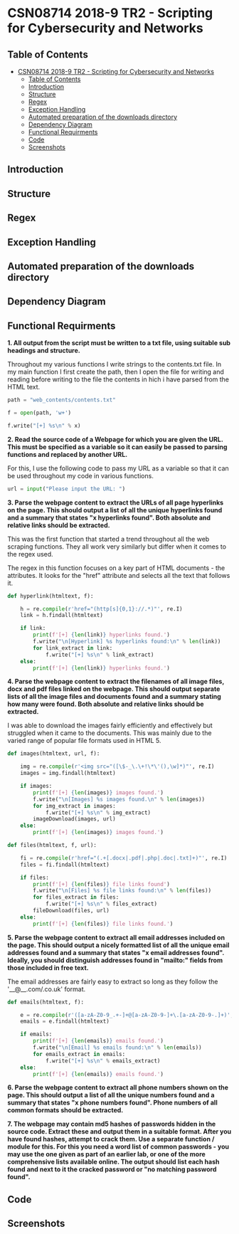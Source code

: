 # CSN08714 2018-9 TR2 - Scripting for Cybersecurity and Networks
## Table of Contents

- [CSN08714 2018-9 TR2 - Scripting for Cybersecurity and Networks](#csn08714-2018-9-tr2---scripting-for-cybersecurity-and-networks)
  - [Table of Contents](#table-of-contents)
  - [Introduction](#introduction)
  - [Structure](#structure)
  - [Regex](#regex)
  - [Exception Handling](#exception-handling)
  - [Automated preparation of the downloads directory](#automated-preparation-of-the-downloads-directory)
  - [Dependency Diagram](#dependency-diagram)
  - [Functional Requirments](#functional-requirments)
  - [Code](#code)
  - [Screenshots](#screenshots)

## Introduction

## Structure

## Regex

## Exception Handling

## Automated preparation of the downloads directory

## Dependency Diagram

## Functional Requirments

**1. All output from the script must be written to a txt file, using suitable sub headings and structure.**

Throughout my various functions I write strings to the contents.txt file. In my main function I first create the path, then I open the file for writing and reading before writing to the file the contents in hich i have parsed from the HTML text.

```python
path = "web_contents/contents.txt"

f = open(path, 'w+')

f.write("[+] %s\n" % x)
```

**2. Read the source code of a Webpage for which you are given the URL. This must be specified as a variable so it can easily be passed to parsing functions and replaced by another URL.**

For this, I use the following code to pass my URL as a variable so that it can be used throughout my code in various functions.

```python
url = input("Please input the URL: ")
```

**3. Parse the webpage content to extract the URLs of all page hyperlinks on the page. This should output a list of all the unique hyperlinks found and a summary that states "x hyperlinks found". Both absolute and relative links should be extracted.**

This was the first function that started a trend throughout all the web scraping functions. They all work very similarly but differ when it comes to the regex used.

The regex in this function focuses on a key part of HTML documents - the attributes. It looks for the "href" attribute and selects all the text that follows it.

```python
def hyperlink(htmltext, f):

    h = re.compile(r'href="(http[s]{0,1}://.*)"', re.I)
    link = h.findall(htmltext)

    if link:
        print(f'[+] {len(link)} hyperlinks found.')
        f.write("\n[Hyperlink] %s hyperlinks found:\n" % len(link))
        for link_extract in link:
            f.write("[+] %s\n" % link_extract)
    else:
        print(f'[+] {len(link)} hyperlinks found.')
```

**4. Parse the webpage content to extract the filenames of all image files, docx and pdf files linked on the webpage. This should output separate lists of all the image files and documents found and a summary stating how many were found. Both absolute and relative links should be extracted.**

I was able to download the images fairly efficiently and effectively but struggled when it came to the documents. This was mainly due to the varied range of popular file formats used in HTML 5.

```python
def images(htmltext, url, f):

    img = re.compile(r'<img src="([\$-_\.\+!\*\'(),\w]*)"', re.I)
    images = img.findall(htmltext)

    if images:
        print(f'[+] {len(images)} images found.')
        f.write("\n[Images] %s images found.\n" % len(images))
        for img_extract in images:
            f.write("[+] %s\n" % img_extract)
        imageDownload(images, url)
    else:
        print(f'[+] {len(images)} images found.')

def files(htmltext, f, url):

    fi = re.compile(r'href="(.+[.docx|.pdf|.php|.doc|.txt]+)"', re.I)
    files = fi.findall(htmltext)

    if files:
        print(f'[+] {len(files)} file links found')
        f.write("\n[Files] %s file links found:\n" % len(files))
        for files_extract in files:
            f.write("[+] %s\n" % files_extract)
        fileDownload(files, url)
    else:
        print(f'[+] {len(files)} file links found.')
```

**5. Parse the webpage content to extract all email addresses included on the page. This should output a nicely formatted list of all the unique email addresses found and a summary that states "x email addresses found". Ideally, you should distinguish addresses found in "mailto:" fields from those included in free text.**

The email addresses are fairly easy to extract so long as they follow the '__@\__.com/.co.uk' format.

```python
def emails(htmltext, f):

    e = re.compile(r'([a-zA-Z0-9_.+-]+@[a-zA-Z0-9-]+\.[a-zA-Z0-9-.]+)', re.I)
    emails = e.findall(htmltext)

    if emails:
        print(f'[+] {len(emails)} emails found.')
        f.write("\n[Email] %s emails found:\n" % len(emails))
        for emails_extract in emails:
            f.write("[+] %s\n" % emails_extract)
    else:
        print(f'[+] {len(emails)} emails found.')
```

**6. Parse the webpage content to extract all phone numbers shown on the page. This should output a list of all the unique numbers found and a summary that states "x phone numbers found". Phone numbers of all common formats should be extracted.**

**7. The webpage may contain md5 hashes of passwords hidden in the source code. Extract these and output them in a suitable format. After you have found hashes, attempt to crack them. Use a separate function / module for this. For this you need a word list of common passwords - you may use the one given as part of an earlier lab, or one of the more comprehensive lists available online. The output should list each hash found and next to it the cracked password or "no matching password found".**

## Code

## Screenshots